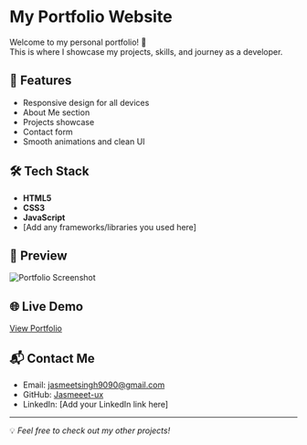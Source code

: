 # My Portfolio Website

Welcome to my personal portfolio! 🚀  
This is where I showcase my projects, skills, and journey as a developer.

## 🌟 Features
- Responsive design for all devices
- About Me section
- Projects showcase
- Contact form
- Smooth animations and clean UI

## 🛠️ Tech Stack
- **HTML5**  
- **CSS3**  
- **JavaScript**  
- [Add any frameworks/libraries you used here]

## 📸 Preview
![Portfolio Screenshot](screenshot.png) <!-- Replace with your own screenshot -->

## 🌐 Live Demo
[View Portfolio](https://jasmeeet-ux.github.io/PORTFOLIO)

## 📬 Contact Me
- Email: [jasmeetsingh9090@gmail.com](mailto:jasmeetsingh9090@gmail.com)
- GitHub: [Jasmeeet-ux](https://github.com/Jasmeeet-ux)
- LinkedIn: [Add your LinkedIn link here]

---
💡 _Feel free to check out my other projects!_

